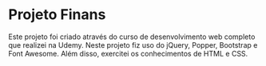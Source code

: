 # Projeto Finans

Este projeto foi criado através do curso de desenvolvimento web completo que realizei na Udemy. Neste projeto fiz uso do jQuery, Popper, Bootstrap e Font Awesome. Além disso, exercitei os conhecimentos de HTML e CSS.